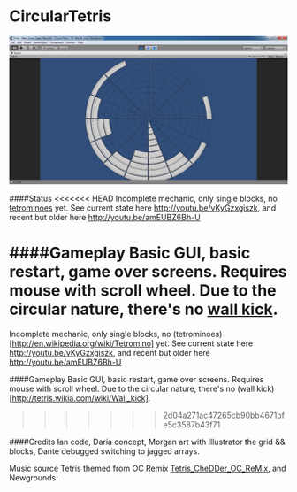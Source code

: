 CircularTetris
=================

![readme image][1]

####Status
<<<<<<< HEAD
Incomplete mechanic, only single blocks, no [tetrominoes](http://en.wikipedia.org/wiki/Tetromino) yet. See current state here http://youtu.be/vKyGzxgiszk, and recent but older here http://youtu.be/amEUBZ6Bh-U  

####Gameplay
Basic GUI, basic restart, game over screens. Requires mouse with scroll wheel. Due to the circular nature, there's no [wall kick](http://tetris.wikia.com/wiki/Wall_kick).
=======
Incomplete mechanic, only single blocks, no (tetrominoes)[http://en.wikipedia.org/wiki/Tetromino] yet. See current state here http://youtu.be/vKyGzxgiszk, and recent but older here http://youtu.be/amEUBZ6Bh-U  

####Gameplay
Basic GUI, basic restart, game over screens. Requires mouse with scroll wheel. Due to the circular nature, there's no (wall kick)[http://tetris.wikia.com/wiki/Wall_kick].
>>>>>>> 2d04a271ac47265cb90bb4671bfe5c3587b43f71

####Credits
Ian code, Daria concept, Morgan art with Illustrator the grid && blocks, Dante debugged switching to jagged arrays.

Music source Tetris themed from OC Remix [Tetris_CheDDer_OC_ReMix](http://ocremix.org/game/510/tetris-gb), and Newgrounds: 

  [1]: https://raw.githubusercontent.com/nastajus/CircularTetris/master/README.png
